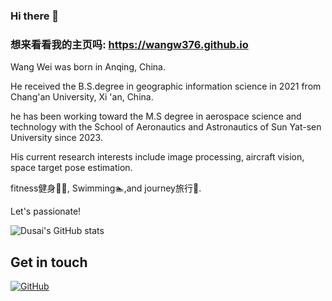 ### Hi there 👋

### 想来看看我的主页吗: https://wangw376.github.io

Wang Wei was born in Anqing, China. 

He received the B.S.degree in geographic information science in 2021 from Chang'an University, Xi 'an, China. 

he has been working toward the M.S degree in aerospace science and technology with the School of Aeronautics and Astronautics of Sun Yat-sen University since 2023.

His current research interests include image processing, aircraft vision, space target pose estimation.

fitness健身🏋️‍♂️, Swimming🏊‍,and journey旅行🛫.  

Let's passionate!

![Dusai's GitHub stats](https://github-readme-stats.vercel.app/api?username=stacklens&show_icons=true&theme=radical)

## Get in touch

[![GitHub](https://img.shields.io/badge/GitHub-grey?logo=github)](https://github.com/wangw376)

<!--
**wangw376/wangw376** is a ✨ _special_ ✨ repository because its `README.md` (this file) appears on your GitHub profile.

Here are some ideas to get you started:

- 🔭 I’m currently working on ...
- 🌱 I’m currently learning ...
- 👯 I’m looking to collaborate on ...
- 🤔 I’m looking for help with ...
- 💬 Ask me about ...
- 📫 How to reach me: ...
- 😄 Pronouns: ...
- ⚡ Fun fact: ...
-->
